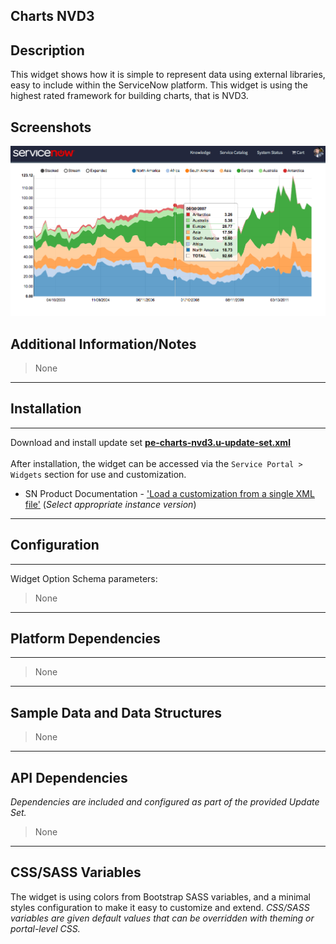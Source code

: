 ## Charts NVD3

## Description

This widget shows how it is simple to represent data using external libraries, easy to include within the ServiceNow platform. This widget is using the highest rated framework for building charts, that is NVD3.

## Screenshots
![](../images/pe-charts-nvd3.png)
<br/>
## Additional Information/Notes
> None
---
## Installation
---
Download and install update set **[pe-charts-nvd3.u-update-set.xml](pe-charts-nvd3.u-update-set.xml)** <br/><br/>
After installation, the widget can be accessed via the `Service Portal > Widgets` section for use and customization.<br/>
* SN Product Documentation - ['Load a customization from a single XML file'](https://docs.servicenow.com/search?q=Load+a+customization+from+a+single+XML+file)   (<i>Select appropriate instance version</i>)
---
## Configuration
---
Widget Option Schema parameters:<br/>
> None

---
## Platform Dependencies
---
> None

---
## Sample Data and Data Structures
> None

---
## API Dependencies
<i>Dependencies are included and configured as part of the provided Update Set.</i>
> None

---
## CSS/SASS Variables
The widget is using colors from Bootstrap SASS variables, and a minimal styles configuration to make it easy to customize and extend.
_CSS/SASS variables are given default values that can be overridden with theming or portal-level CSS._
